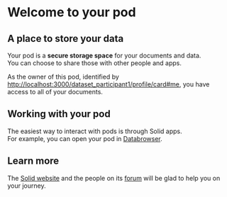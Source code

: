 # Welcome to your pod

## A place to store your data
Your pod is a **secure storage space** for your documents and data.
<br>
You can choose to share those with other people and apps.

As the owner of this pod,
identified by <a href="http://localhost:3000/dataset_participant1/profile/card#me">http://localhost:3000/dataset_participant1/profile/card#me</a>,
you have access to all of your documents.

## Working with your pod
The easiest way to interact with pods
is through Solid apps.
<br>
For example,
you can open your pod in [Databrowser](https://solidos.github.io/mashlib/dist/browse.html?uri=http://localhost:3000/dataset_participant1/).

## Learn more
The [Solid website](https://solidproject.org/)
and the people on its [forum](https://forum.solidproject.org/)
will be glad to help you on your journey.
